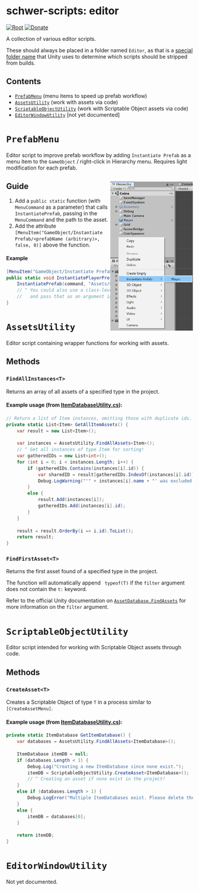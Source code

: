 # schwer-scripts: editor
[![Root](https://img.shields.io/badge/Root-schwer--scripts-blue.svg)](/../../) [![Donate](https://img.shields.io/badge/Donate-PayPal-brightgreen.svg)](https://www.paypal.com/donate?hosted_button_id=NYFKAS24D4MJS)

A collection of various editor scripts.

These should always be placed in a folder named `Editor`, as that is a [special folder name](https://docs.unity3d.com/Manual/SpecialFolders.html) that Unity uses to determine which scripts should be stripped from builds.

## Contents
* [`PrefabMenu`](#PrefabMenu) (menu items to speed up prefab workflow)
* [`AssetsUtility`](#AssetsUtility) (work with assets via code)
* [`ScriptableObjectUtility`](#ScriptableObjectUtility) (work with Scriptable Object assets via code)
* [`EditorWindowUtility`](#EditorWindowUtility) [not yet documented]

# `PrefabMenu`
Editor script to improve prefab workflow by adding `Instantiate Prefab` as a menu item to the `GameObject` / right-click in Hierarchy menu. Requires light modification for each prefab.
## Guide <img align="right" width="223" height="402" alt="screenshot of prefab menu in editor" src="https://github.com/itsschwer/schwer-scripts/blob/master/screen-captures/prefab_menu.png?raw=true"></img>
1. Add a `public static` function (with `MenuCommand` as a parameter) that calls `InstantiatePrefab`, passing in the `MenuCommand` and the path to the asset.
2. Add the attribute `[MenuItem("GameObject/Instantiate Prefab/<prefabName (arbitrary)>, false, 0)]` above the function.
#### Example
```csharp
[MenuItem("GameObject/Instantiate Prefab/Player", false, 0)]
public static void InstantiatePlayerPrefab(MenuCommand command) {
    InstantiatePrefab(command, "Assets/Prefabs/Player.prefab");
    // ^ You could also use a class-level string to store the path
    //   and pass that as an argument instead.
}
```

# `AssetsUtility`
Editor script containing wrapper functions for working with assets.
## Methods
### `FindAllInstances<T>`
Returns an array of all assets of a specified type in the project.
#### Example usage (from [ItemDatabaseUtility.cs](/SchwerScripts/ItemSystem/Editor/ItemDatabaseUtility.cs)):
```csharp
// Return a list of Item instances, omitting those with duplicate ids.
private static List<Item> GetAllItemAssets() {
    var result = new List<Item>();

    var instances = AssetsUtility.FindAllAssets<Item>();
    // ^ Get all instances of type Item for sorting!
    var gatheredIDs = new List<int>();
    for (int i = 0; i < instances.Length; i++) {
        if (gatheredIDs.Contains(instances[i].id)) {
            var sharedID = result[gatheredIDs.IndexOf(instances[i].id)].name;
            Debug.LogWarning("'" + instances[i].name + "' was excluded from the ItemDatabase because it shares its ID (" + instances[i].id + ") with '" + sharedID + "'.");
        }
        else {
            result.Add(instances[i]);
            gatheredIDs.Add(instances[i].id);
        }
    }

    result = result.OrderBy(i => i.id).ToList();
    return result;
}
```
### `FindFirstAsset<T>`
Returns the first asset found of a specified type in the project.

The function will automatically append ` typeof(T)` if the `filter` argument does not contain the `t:` keyword.

Refer to the official Unity documentation on [`AssetDatabase.FindAssets`](https://docs.unity3d.com/ScriptReference/AssetDatabase.FindAssets.html) for more information on the `filter` argument.

# `ScriptableObjectUtility`
Editor script intended for working with Scriptable Object assets through code.
## Methods
### `CreateAsset<T>`
Creates a Scriptable Object of type `T` in a process similar to `[CreateAssetMenu]`. 
#### Example usage (from [ItemDatabaseUtility.cs](/SchwerScripts/ItemSystem/Editor/ItemDatabaseUtility.cs)):
```csharp
private static ItemDatabase GetItemDatabase() {
    var databases = AssetsUtility.FindAllAssets<ItemDatabase>();

    ItemDatabase itemDB = null;
    if (databases.Length < 1) {
        Debug.Log("Creating a new ItemDatabase since none exist.");
        itemDB = ScriptableObjectUtility.CreateAsset<ItemDatabase>();
        // ^ Creating an asset if none exist in the project!
    }
    else if (databases.Length > 1) {
        Debug.LogError("Multiple ItemDatabases exist. Please delete the extra(s) and try again.");
    }
    else {
        itemDB = databases[0];
    }

    return itemDB;
}
```

# `EditorWindowUtility`
Not yet documented.

